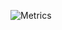 ![Metrics](https://metrics.lecoq.io/BlackSpider-dev?template=classic&followup=1&config.timezone=Asia%2FDhaka)
